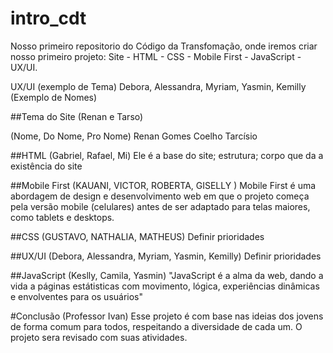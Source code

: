 # intro_cdt
Nosso primeiro repositorio do Código da Transfomação, onde iremos criar nosso primeiro projeto: 
Site - HTML - CSS - Mobile First - JavaScript - UX/UI.





UX/UI (exemplo de Tema)
Debora, Alessandra, Myriam, Yasmin, Kemilly (Exemplo de Nomes)





##Tema do Site
(Renan e Tarso)

(Nome, Do Nome, Pro Nome)
Renan Gomes Coelho
Tarcísio 

##HTML
(Gabriel, Rafael, Mi) 
Ele é a base do site; estrutura; corpo que da a existência do site





##Mobile First
(KAUANI, VICTOR, ROBERTA, GISELLY )
Mobile First é uma abordagem de design e desenvolvimento web em que o projeto começa pela versão mobile (celulares) antes de ser adaptado para telas maiores, como tablets e desktops.





##CSS
(GUSTAVO, NATHALIA, MATHEUS)
Definir prioridades





##UX/UI
(Debora, Alessandra, Myriam, Yasmin, Kemilly)
Definir prioridades





##JavaScript
(Keslly, Camila, Yasmin)
"JavaScript é a alma da web, dando a vida a páginas estátisticas com movimento, lógica, experiências dinâmicas e envolventes para os usuários"





#Conclusão
(Professor Ivan)
Esse projeto é com base nas ideias dos jovens de forma comum para todos, respeitando a diversidade de cada um. O projeto sera revisado com suas atividades.

